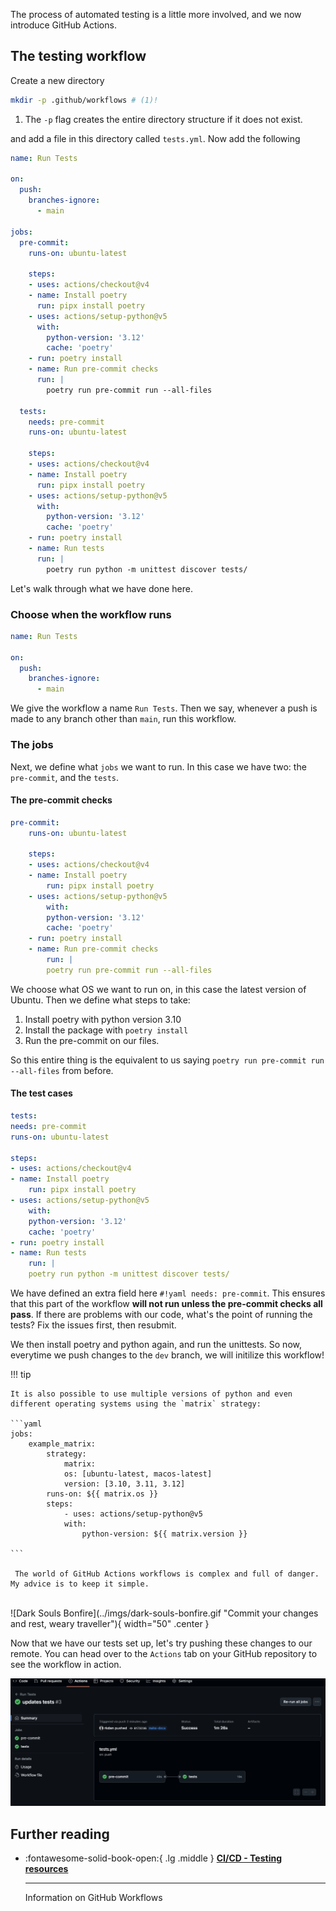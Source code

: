 The process of automated testing is a little more involved, and we now introduce GitHub Actions.

## The testing workflow
Create a new directory
```bash
mkdir -p .github/workflows # (1)!
```

1. The `-p` flag creates the entire directory structure if it does not exist.


and add a file in this directory called `tests.yml`. Now add the following

```yaml linenums="1"
name: Run Tests

on:
  push:
    branches-ignore:
      - main

jobs:
  pre-commit:
    runs-on: ubuntu-latest

    steps:
    - uses: actions/checkout@v4
    - name: Install poetry
      run: pipx install poetry
    - uses: actions/setup-python@v5
      with:
        python-version: '3.12'
        cache: 'poetry'
    - run: poetry install
    - name: Run pre-commit checks
      run: |
        poetry run pre-commit run --all-files

  tests:
    needs: pre-commit
    runs-on: ubuntu-latest

    steps:
    - uses: actions/checkout@v4
    - name: Install poetry
      run: pipx install poetry
    - uses: actions/setup-python@v5
      with:
        python-version: '3.12'
        cache: 'poetry'
    - run: poetry install
    - name: Run tests
      run: |
        poetry run python -m unittest discover tests/
```

Let's walk through what we have done here.

### Choose when the workflow runs
```yaml linenums="1"
name: Run Tests

on:
  push:
    branches-ignore:
      - main
```

We give the workflow a name `Run Tests`. Then we say, whenever a push is made to any branch other than `main`, run this workflow.

### The jobs
Next, we define what `jobs` we want to run. In this case we have two: the `pre-commit`, and the `tests`.

#### The pre-commit checks
```yaml
pre-commit:
    runs-on: ubuntu-latest

    steps:
    - uses: actions/checkout@v4
    - name: Install poetry
        run: pipx install poetry
    - uses: actions/setup-python@v5
        with:
        python-version: '3.12'
        cache: 'poetry'
    - run: poetry install
    - name: Run pre-commit checks
        run: |
        poetry run pre-commit run --all-files
```

We choose what OS we want to run on, in this case the latest version of Ubuntu. Then we define what steps to take:

1. Install poetry with python version 3.10
2. Install the package with `poetry install`
3. Run the pre-commit on our files.

So this entire thing is the equivalent to us saying `poetry run pre-commit run --all-files` from before.

#### The test cases
```yaml
tests:
needs: pre-commit
runs-on: ubuntu-latest

steps:
- uses: actions/checkout@v4
- name: Install poetry
    run: pipx install poetry
- uses: actions/setup-python@v5
    with:
    python-version: '3.12'
    cache: 'poetry'
- run: poetry install
- name: Run tests
    run: |
    poetry run python -m unittest discover tests/
```

We have defined an extra field here `#!yaml needs: pre-commit`. This ensures that this part of the workflow __will not run unless the pre-commit checks all pass__. If there are problems with our code, what's the point of running the tests? Fix the issues first, then resubmit.

We then install poetry and python again, and run the unittests. So now, everytime we push changes to the `dev` branch, we will initilize this workflow!

!!! tip

    It is also possible to use multiple versions of python and even different operating systems using the `matrix` strategy:
    
    ```yaml
    jobs:
        example_matrix:
            strategy:
                matrix:
                os: [ubuntu-latest, macos-latest]
                version: [3.10, 3.11, 3.12]
            runs-on: ${{ matrix.os }}
            steps:
                - uses: actions/setup-python@v5
                with:
                    python-version: ${{ matrix.version }}

    ```

     The world of GitHub Actions workflows is complex and full of danger. My advice is to keep it simple.

<br>
![Dark Souls Bonfire](../imgs/dark-souls-bonfire.gif "Commit your changes and rest, weary traveller"){ width="50" .center }
<br>

Now that we have our tests set up, let's try pushing these changes to our remote. You can head over to the `Actions` tab on your GitHub repository to see the workflow in action.

![GitHub Actions](../imgs/tests.png "GitHub Actions")

## Further reading
<div class="grid cards" markdown>

-   :fontawesome-solid-book-open:{ .lg .middle } [__CI/CD - Testing resources__](../resources/references.md#cicd-testing)

    ---
    Information on GitHub Workflows

</div>